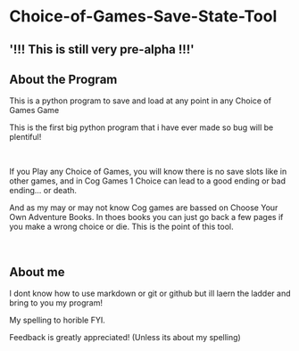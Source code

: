 # Choice-of-Games-Save-State-Tool

## '!!! This is still very pre-alpha !!!'

## About the Program

This is a python program to save and load at any point in any Choice of Games Game

This is the first big python program that i have ever made so bug will be plentiful!  

&nbsp;

If you Play any Choice of Games, you will know there is no save slots like in other games, and in Cog Games 1 Choice can lead to a good ending or bad ending... or death.

And as my may or may not know Cog games are bassed on Choose Your Own Adventure Books. In thoes books you can just go back a few pages if you make a wrong choice or die.
This is the point of this tool.

&nbsp;

## About me


I dont know how to use markdown or git or github but ill laern the ladder and bring to you my program!

My spelling to horible FYI.

Feedback is greatly appreciated! (Unless its about my spelling)
